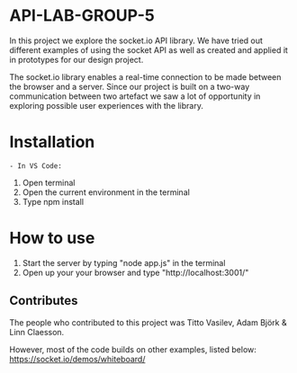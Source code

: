 # API-LAB-GROUP-5

In this project we explore the socket.io API library. We have tried out different examples of using the socket API as well as created and applied it in prototypes for our design project.

The socket.io library enables a real-time connection to be made between the browser and a server. Since our project is built on a two-way communication between two artefact we saw a lot of opportunity in exploring possible user experiences with the library.

# Installation
    - In VS Code:
1. Open terminal
2. Open the current environment in the terminal
3. Type npm install

# How to use

1. Start the server by typing "node app.js" in the terminal
2. Open up your your browser and type "http://localhost:3001/"


## Contributes

The people who contributed to this project was Titto Vasilev, Adam Björk & Linn Claesson.

However, most of the code builds on other examples, listed below:
https://socket.io/demos/whiteboard/
